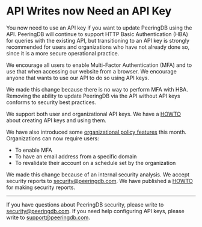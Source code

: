 # API Writes now Need an API Key

You now need to use an API key if you want to update PeeringDB using the API. PeeringDB will continue to support HTTP Basic Authentication (HBA) for queries with the existing API, but transitioning to an API key is strongly recommended for users and organizations who have not already done so, since it is a more secure operational practice.

We encourage all users to enable Multi-Factor Authentication (MFA) and to use that when accessing our website from a browser. We encourage anyone that wants to use our API to do so using API keys.

We made this change because there is no way to perform MFA with HBA. Removing the ability to update PeeringDB via the API without API keys conforms to security best practices.

We support both user and organizational API keys. We have a [HOWTO](/howto/api_keys/) about creating API keys and using them.

We have also introduced some [organizational policy features](/howto/organizational_policy) this month. Organizations can now require users: 

* To enable MFA
* To have an email address from a specific domain 
* To revalidate their account on a schedule set by the organization

We made this change because of an internal security analysis. We accept security reports to [security@peeringdb.com](mailto:security@peeringdb.com). We have published a [HOWTO](/howto/make-a-security-report/) for making security reports. 

--- 

If you have questions about PeeringDB security, please write to [security@peeringdb.com](mailto:security@peeringdb.com). If you need help configuring API keys, please write to [support@peeringdb.com](mailto:support@peeringdb.com).
